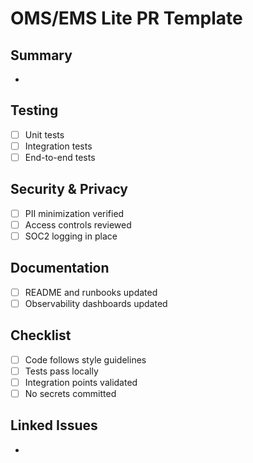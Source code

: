 # OMS/EMS Lite PR Template

## Summary
- 

## Testing
- [ ] Unit tests
- [ ] Integration tests
- [ ] End-to-end tests

## Security & Privacy
- [ ] PII minimization verified
- [ ] Access controls reviewed
- [ ] SOC2 logging in place

## Documentation
- [ ] README and runbooks updated
- [ ] Observability dashboards updated

## Checklist
- [ ] Code follows style guidelines
- [ ] Tests pass locally
- [ ] Integration points validated
- [ ] No secrets committed

## Linked Issues
- 
